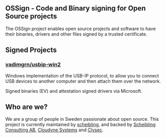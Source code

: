 ## OSSign - Code and Binary signing for Open Source projects
The OSSign project enables open source projects and software to have their binaries, drivers and other files signed by a trusted certificate.

## Signed Projects
### [vadimgrn/usbip-win2](https://github.com/vadimgrn/usbip-win2)
Windows implementation of the USB-IP protocol, to allow you to connect USB devices to another computer and then attach them over the network.

Signed binaries (EV) and attestation signed drivers via Microsoft.

## Who are we?
We are a group of people in Sweden passionate about open source. This project is currently maintained by [scheibling](github.com/scheibling), and backed by [Scheibling Consulting AB](https://scheibling.se), [Cloudyne Systems](https://cloudyne.io) and [Clysec](https://github.com/clysec).

